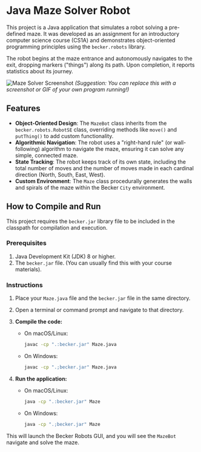 # Java Maze Solver Robot

This project is a Java application that simulates a robot solving a pre-defined maze. It was developed as an assignment for an introductory computer science course (CS1A) and demonstrates object-oriented programming principles using the `becker.robots` library.

The robot begins at the maze entrance and autonomously navigates to the exit, dropping markers ("things") along its path. Upon completion, it reports statistics about its journey.

![Maze Solver Screenshot](https://i.imgur.com/a/gY4hYtT.png)
*(Suggestion: You can replace this with a screenshot or GIF of your own program running!)*

## Features

-   **Object-Oriented Design**: The `MazeBot` class inherits from the `becker.robots.RobotSE` class, overriding methods like `move()` and `putThing()` to add custom functionality.
-   **Algorithmic Navigation**: The robot uses a "right-hand rule" (or wall-following) algorithm to navigate the maze, ensuring it can solve any simple, connected maze.
-   **State Tracking**: The robot keeps track of its own state, including the total number of moves and the number of moves made in each cardinal direction (North, South, East, West).
-   **Custom Environment**: The `Maze` class procedurally generates the walls and spirals of the maze within the Becker `City` environment.

## How to Compile and Run

This project requires the `becker.jar` library file to be included in the classpath for compilation and execution.

### Prerequisites

1.  Java Development Kit (JDK) 8 or higher.
2.  The `becker.jar` file. (You can usually find this with your course materials).

### Instructions

1.  Place your `Maze.java` file and the `becker.jar` file in the same directory.

2.  Open a terminal or command prompt and navigate to that directory.

3.  **Compile the code:**
    * On macOS/Linux:
        ```bash
        javac -cp ".:becker.jar" Maze.java
        ```
    * On Windows:
        ```bash
        javac -cp ".;becker.jar" Maze.java
        ```

4.  **Run the application:**
    * On macOS/Linux:
        ```bash
        java -cp ".:becker.jar" Maze
        ```
    * On Windows:
        ```bash
        java -cp ".;becker.jar" Maze
        ```

This will launch the Becker Robots GUI, and you will see the `MazeBot` navigate and solve the maze.
